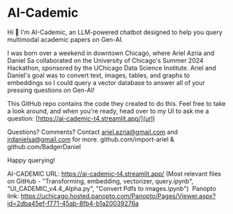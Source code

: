 # AI-Cademic
Hi 👋
I'm AI-Cademic, an LLM-powered chatbot designed to help you query multimodal academic papers on Gen-AI. 

I was born over a weekend in downtown Chicago, where Ariel Azria and Daniel Sa collaborated on the University of Chicago's Summer 2024 Hackathon, sponsored by the UChicago Data Science Institute. Ariel and Daniel's goal was to convert text, images, tables, and graphs to embeddings so I could query a vector database to answer all of your pressing questions on Gen-AI!

This GitHub repo contains the code they created to do this. Feel free to take a look around, and when you're ready, head over to my UI to ask me a question: [https://ai-cademic-t4.streamlit.app/](url)

Questions? Comments? Contact ariel.azria@gmail.com and jrdanielsa@gmail.com for more. 
github.com/import-ariel  &  github.com/BadgerDaniel


Happy querying!


AI-CADEMIC URL: https://ai-cademic-t4.streamlit.app/
(Most relevant files on GitHub - "Transforming, embedding, vectorizer, query.ipynb", "UI_CADEMIC_v4.4_Alpha.py", "Convert Pdfs to images.ipynb") 
Panopto link: https://uchicago.hosted.panopto.com/Panopto/Pages/Viewer.aspx?id=2dba45ef-f771-45ab-8fb4-b1a20039276a 

